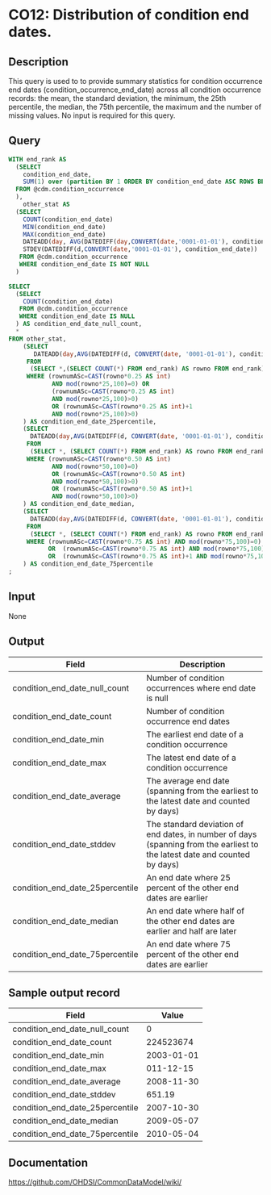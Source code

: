 <!---
Group:condition occurrence
Name:CO12 Distribution of condition end dates.
Author:Patrick Ryan
CDM Version: 5.0
-->

# CO12: Distribution of condition end dates.

## Description
This query is used to to provide summary statistics for condition occurrence end dates (condition_occurrence_end_date) across all condition occurrence records: the mean, the standard deviation, the minimum, the 25th percentile, the median, the 75th percentile, the maximum and the number of missing values. No input is required for this query.

## Query
```sql
WITH end_rank AS 
  (SELECT
    condition_end_date,
    SUM(1) over (partition BY 1 ORDER BY condition_end_date ASC ROWS BETWEEN unbounded preceding AND CURRENT row) AS rownumASc
  FROM @cdm.condition_occurrence
  ),
    other_stat AS 
  (SELECT
    COUNT(condition_end_date)                                                                                   AS condition_end_date_count,
    MIN(condition_end_date)                                                                                     AS condition_end_date_min,
    MAX(condition_end_date)                                                                                     AS condition_end_date_max,
    DATEADD(day, AVG(DATEDIFF(day,CONVERT(date,'0001-01-01'), condition_end_date)), CONVERT(date,'0001-01-01')) AS condition_end_date_average,
    STDEV(DATEDIFF(d,CONVERT(date,'0001-01-01'), condition_end_date))                                           AS condition_end_date_stddev
   FROM @cdm.condition_occurrence
   WHERE condition_end_date IS NOT NULL
  )

SELECT
  (SELECT 
    COUNT(condition_end_date) 
   FROM @cdm.condition_occurrence 
   WHERE condition_end_date IS NULL
  ) AS condition_end_date_null_count,
  *
FROM other_stat,
    (SELECT
       DATEADD(day,AVG(DATEDIFF(d, CONVERT(date, '0001-01-01'), condition_end_date)),CONVERT(date, '0001-01-01'))  AS condition_end_date_25percentile
     FROM
      (SELECT *,(SELECT COUNT(*) FROM end_rank) AS rowno FROM end_rank) a_1
     WHERE (rownumASc=CAST(rowno*0.25 AS int) 
            AND mod(rowno*25,100)=0) OR
            (rownumASc=CAST(rowno*0.25 AS int)
            AND mod(rowno*25,100)>0)
            OR (rownumASc=CAST(rowno*0.25 AS int)+1 
            AND mod(rowno*25,100)>0)
    ) AS condition_end_date_25percentile,
    (SELECT
      DATEADD(day,AVG(DATEDIFF(d, CONVERT(date, '0001-01-01'), condition_end_date)),CONVERT(date, '0001-01-01'))  AS condition_end_date_median
     FROM
      (SELECT *, (SELECT COUNT(*) FROM end_rank) AS rowno FROM end_rank) a_2
     WHERE (rownumASc=CAST(rowno*0.50 AS int) 
            AND mod(rowno*50,100)=0)
            OR (rownumASc=CAST(rowno*0.50 AS int)
            AND mod(rowno*50,100)>0)
            OR (rownumASc=CAST(rowno*0.50 AS int)+1
            AND mod(rowno*50,100)>0)
    ) AS condition_end_date_median,
    (SELECT
      DATEADD(day,AVG(DATEDIFF(d, CONVERT(date, '0001-01-01'), condition_end_date)),CONVERT(date, '0001-01-01'))AS condition_end_date_75percentile
     FROM
      (SELECT *, (SELECT COUNT(*) FROM end_rank) AS rowno FROM end_rank) a_3
     WHERE (rownumASc=CAST(rowno*0.75 AS int) AND mod(rowno*75,100)=0) 
           OR  (rownumASc=CAST(rowno*0.75 AS int) AND mod(rowno*75,100)>0) 
           OR  (rownumASc=CAST(rowno*0.75 AS int)+1 AND mod(rowno*75,100)>0)
    ) AS condition_end_date_75percentile
;
```

## Input

None

## Output

| Field |  Description |
| --- | --- |
| condition_end_date_null_count | Number of condition occurrences where end date is null |
| condition_end_date_count | Number of condition occurrence end dates |
| condition_end_date_min | The earliest end date of a condition occurrence |
| condition_end_date_max | The latest end date of a condition occurrence |
| condition_end_date_average | The average end date (spanning from the earliest to the latest date and counted by days) |
| condition_end_date_stddev | The standard deviation of end dates, in number of days (spanning from the earliest to the latest date and counted by days) |
| condition_end_date_25percentile |  An end date where 25 percent of the other end dates are earlier |
| condition_end_date_median |  An end date where half of the other end dates are earlier and half are later |
| condition_end_date_75percentile |  An end date where 75 percent of the other end dates are earlier |

## Sample output record

|  Field |  Value |
| --- | --- |
| condition_end_date_null_count | 0 |
| condition_end_date_count | 224523674 |
| condition_end_date_min | 2003-01-01 |
| condition_end_date_max | 011-12-15 |
| condition_end_date_average | 2008-11-30 |
| condition_end_date_stddev | 651.19 |
| condition_end_date_25percentile | 2007-10-30 |
| condition_end_date_median | 2009-05-07 |
| condition_end_date_75percentile | 2010-05-04 |


## Documentation
https://github.com/OHDSI/CommonDataModel/wiki/
